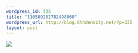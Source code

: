 ```yaml
--- 
wordpress_id: 335
title: "110589262782498860"
wordpress_url: http://blog.6thdensity.net/?p=335
layout: post
---
```

<img src="http://www.gizmodo.com/gadgets/images/iProduct.gif"/>
